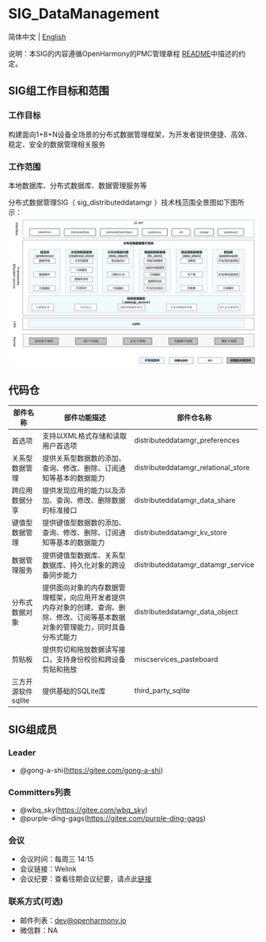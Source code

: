 # SIG_DataManagement
简体中文 | [English](./sig_distributeddatamgr.md)

说明：本SIG的内容遵循OpenHarmony的PMC管理章程 [README](../../zh/pmc.md)中描述的约定。

## SIG组工作目标和范围

### 工作目标
构建面向1+8+N设备全场景的分布式数据管理框架，为开发者提供便捷、高效、稳定、安全的数据管理相关服务

### 工作范围
本地数据库、分布式数据库、数据管理服务等

分布式数据管理SIG（ sig_distributeddatamgr ）技术栈范围全景图如下图所示：
![OpenHarmony文档概览](figures/distributeddatamgr_overview.png)
## 代码仓
|部件名称|部件功能描述|部件仓名称|
| ------------ | ------------ |------------ |
|首选项|支持以XML格式存储和读取用户首选项|distributeddatamgr_preferences|
|关系型数据管理|提供关系型数据数的添加、查询、修改、删除、订阅通知等基本的数据能力|distributeddatamgr_relational_store|
|跨应用数据分享|提供发现应用的能力以及添加、查询、修改、删除数据的标准接口|distributeddatamgr_data_share|
|键值型数据管理|提供键值型数据数的添加、查询、修改、删除、订阅通知等基本的数据能力|distributeddatamgr_kv_store|
|数据管理服务|提供键值型数据库、关系型数据库、持久化对象的跨设备同步能力|distributeddatamgr_datamgr_service|
|分布式数据对象|提供面向对象的内存数据管理框架，向应用开发者提供内存对象的创建、查询、删除、修改、订阅等基本数据对象的管理能力，同时具备分布式能力|distributeddatamgr_data_object|
|剪贴板|提供剪切和拖放数据读写接口，支持身份校验和跨设备剪贴和拖放|miscservices_pasteboard|
|三方开源软件sqlite|提供基础的SQLite库|third_party_sqlite|

## SIG组成员

### Leader
- @gong-a-shi(https://gitee.com/gong-a-shi)

### Committers列表
- @wbq_sky(https://gitee.com/wbq_sky)
- @purple-ding-gags(https://gitee.com/purple-ding-gags)

### 会议
 - 会议时间：每周三 14:15
 - 会议链接：Welink
 - 会议纪要：查看往期会议纪要，请点此[链接](https://gitee.com/openharmony-sig/sig-content/tree/master/distributeddatamgr/meetings)

### 联系方式(可选)

- 邮件列表：dev@openharmony.io
- 微信群：NA
